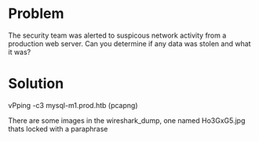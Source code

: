 # Problem
The security team was alerted to suspicous network activity from a production web server.
Can you determine if any data was stolen and what it was? 

# Solution
vPping -c3 mysql-m1.prod.htb (pcapng)

There are some images in the wireshark_dump, one named Ho3GxG5.jpg thats locked with a paraphrase


